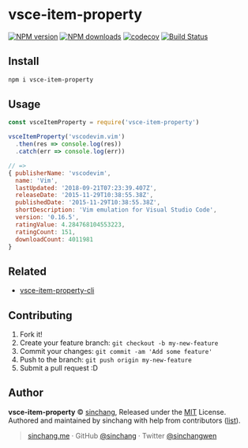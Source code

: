 
# vsce-item-property

[![NPM version](https://img.shields.io/npm/v/vsce-item-property.svg?style=flat)](https://npmjs.com/package/vsce-item-property) [![NPM downloads](https://img.shields.io/npm/dm/vsce-item-property.svg?style=flat)](https://npmjs.com/package/vsce-item-property)  [![codecov](https://codecov.io/gh/sinchang/vsce-item-property/branch/master/graph/badge.svg)](https://codecov.io/gh/sinchang/vsce-item-property) [![Build Status](https://travis-ci.com/sinchang/vsce-item-property.svg?branch=master)](https://travis-ci.com/sinchang/vsce-item-property)

## Install

```bash
npm i vsce-item-property
```

## Usage

```js
const vsceItemProperty = require('vsce-item-property')

vsceItemProperty('vscodevim.vim')
  .then(res => console.log(res))
  .catch(err => console.log(err))

// => 
{ publisherName: 'vscodevim',
  name: 'Vim',
  lastUpdated: '2018-09-21T07:23:39.407Z',
  releaseDate: '2015-11-29T10:38:55.38Z',
  publishedDate: '2015-11-29T10:38:55.38Z',
  shortDescription: 'Vim emulation for Visual Studio Code',
  version: '0.16.5',
  ratingValue: 4.284768104553223,
  ratingCount: 151,
  downloadCount: 4011981 
}
```
## Related

- [vsce-item-property-cli](https://github.com/sinchang/vsce-item-property-cli)

## Contributing

1. Fork it!
2. Create your feature branch: `git checkout -b my-new-feature`
3. Commit your changes: `git commit -am 'Add some feature'`
4. Push to the branch: `git push origin my-new-feature`
5. Submit a pull request :D


## Author

**vsce-item-property** © [sinchang](https://github.com/sinchang), Released under the [MIT](./LICENSE) License.<br>
Authored and maintained by sinchang with help from contributors ([list](https://github.com/sinchang/vsce-item-property/contributors)).

> [sinchang.me](https://sinchang.me) · GitHub [@sinchang](https://github.com/sinchang) · Twitter [@sinchangwen](https://twitter.com/sinchangwen)
